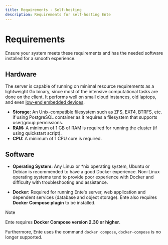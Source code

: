 ```yaml
---
title: Requirements - Self-hosting
description: Requirements for self-hosting Ente
---
```


# Requirements

Ensure your system meets these requirements and has the needed software
installed for a smooth experience.

## Hardware

The server is capable of running on minimal resource requirements as a
lightweight Go binary, since most of the intensive computational tasks are done
on the client. It performs well on small cloud instances, old laptops, and even
[low-end embedded devices](https://github.com/ente-io/ente/discussions/594).

- **Storage:** An Unix-compatible filesystem such as ZFS, EXT4, BTRFS, etc. if
  using PostgreSQL container as it requires a filesystem that supports
  user/group permissions.
- **RAM:** A minimum of 1 GB of RAM is required for running the cluster (if
  using quickstart script).
- **CPU:** A minimum of 1 CPU core is required.

## Software

- **Operating System:** Any Linux or \*nix operating system, Ubuntu or Debian is
  recommended to have a good Docker experience. Non-Linux operating systems tend
  to provide poor experience with Docker and difficulty with troubleshooting and
  assistance.

- **Docker:** Required for running Ente's server, web application and dependent
  services (database and object storage). Ente also requires **Docker Compose
  plugin** to be installed.

> [!NOTE]
>
> Ente requires **Docker Compose version 2.30 or higher**.
>
> Furthermore, Ente uses the command `docker compose`, `docker-compose` is no
> longer supported.
